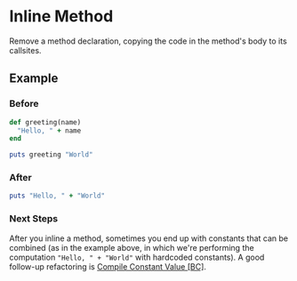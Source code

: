 # Inline Method

Remove a method declaration, copying the code in the
method's body to its callsites.

## Example

### Before

```ruby
def greeting(name)
  "Hello, " + name
end

puts greeting "World"
```

### After

```ruby
puts "Hello, " + "World"
```

### Next Steps

After you inline a method, sometimes you end up with
constants that can be combined (as in the example above, in
which we're performing the computation `"Hello, " + "World"` with
hardcoded constants). A good follow-up refactoring is
[Compile Constant Value [BC]](compile-constant-value.md).
